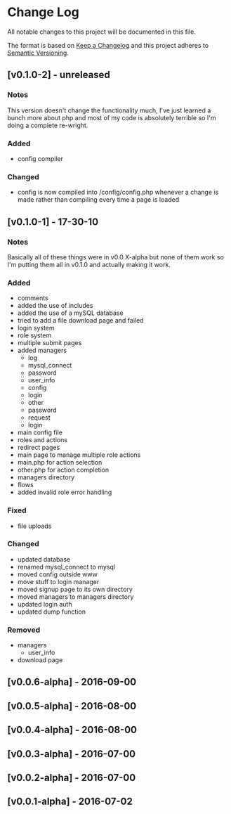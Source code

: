 # Change Log

All notable changes to this project will be documented in this file.

The format is based on [Keep a Changelog](http://keepachangelog.com/en/1.0.0/)
and this project adheres to [Semantic Versioning](http://semver.org/spec/v2.0.0.html).

## [v0.1.0-2] - unreleased
### Notes
This version doesn't change the functionality much, I've just learned a bunch more about php and most of my code is absolutely terrible so I'm doing a complete re-wright.

### Added
 - config compiler

### Changed
 - config is now compiled into /config/config.php whenever a change is made rather than compiling every time a page is loaded

## [v0.1.0-1] - 17-30-10
### Notes
Basically all of these things were in v0.0.X-alpha but none of them work so I'm putting them all in v0.1.0 and actually making it work.

### Added
 - comments
 - added the use of includes
 - added the use of a mySQL database
 - tried to add a file download page and failed
 - login system
 - role system
 - multiple submit pages
 - added managers
   - log
   - mysql_connect
   - password
   - user_info
   - config
   - login
   - other
   - password
   - request
   - login
 - main config file
 - roles and actions
 - redirect pages
 - main page to manage multiple role actions
 - main.php for action selection
 - other.php for action completion
 - managers directory
 - flows
 - added invalid role error handling

### Fixed
 - file uploads

### Changed
 - updated database
 - renamed mysql_connect to mysql
 - moved config outside www
 - move stuff to login manager
 - moved signup page to its own directory
 - moved managers to managers directory
 - updated login auth
 - updated dump function

### Removed
 - managers
   - user_info
 - download page


## [v0.0.6-alpha] - 2016-09-00

## [v0.0.5-alpha] - 2016-08-00

## [v0.0.4-alpha] - 2016-08-00

## [v0.0.3-alpha] - 2016-07-00

## [v0.0.2-alpha] - 2016-07-00

## [v0.0.1-alpha] - 2016-07-02
